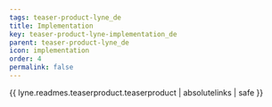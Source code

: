 ```yaml
---
tags: teaser-product-lyne_de
title: Implementation
key: teaser-product-lyne-implementation_de
parent: teaser-product-lyne_de
icon: implementation
order: 4
permalink: false  
---
```

{{ lyne.readmes.teaserproduct.teaserproduct | absolutelinks | safe }}


